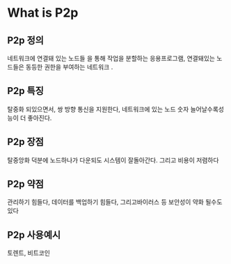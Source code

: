 # What is P2p
## P2p 정의 
네트워크에 연결돼 있는 노드들 을 통해 작업을 분할하는 응용프로그램, 연결돼있는 노드들은 동등한 권한을 부여하는 네트워크 .
## P2p 특징 
탈중화 되있으면서, 쌍 방향 통신을 지원한다, 네트워크에 있는 노드 숫자 늘어날수록성능이 더 좋아진다.
## P2p 장점 
탈중앙화 덕분에 노드하나가 다운되도 시스템이 잘돌아간다. 그리고 비용이 저렴하다 
## P2p 약점 
관리하기 힘들다, 데이터를 백업하기 힘들다, 그리고바이러스 등 보안성이 약화 될수도있다
## P2p 사용예시 
토렌트, 비트코인 
